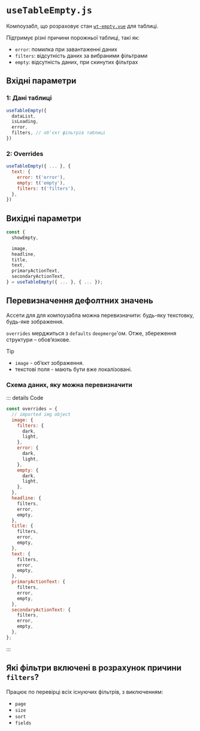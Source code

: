 # `useTableEmpty.js`

Компоузабл, що розраховує стан [`wt-empty.vue`](../../../components/wt-empty/Readme.md) для таблиці.

Підтримує різні причини порожньої таблиці, такі як:
* `error`: помилка при завантаженні даних
* `filters`: відсутність даних за вибраними фільтрами
* `empty`: відсутність даних, при скинутих фільтрах

## Вхідні параметри

### 1: Дані таблиці
```js
useTableEmpty({
  dataList,
  isLoading,
  error,
  filters, // обʼєкт фільтрів таблиці
})
```

### 2: Overrides

```js
useTableEmpty({ ... }, {
  text: {
    error: t('error'),
    empty: t('empty'),
    filters: t('filters'),
  },
})
```

## Вихідні параметри

```js
const {
  showEmpty,

  image,
  headline,
  title,
  text,
  primaryActionText,
  secondaryActionText,
} = useTableEmpty({ ... }, { ... });
```

## Перевизначення дефолтних значень

Ассети для для компоузабла можна перевизначити: будь-яку текстовку, будь-яке зображення.

`overrides` мерджиться з `defaults` `deepmerge`'ом. Отже, збереження структури – обовʼязкове.

> [!TIP]
> * `image` - обʼєкт зображення.
> * текстові поля - мають бути вже локалізовані.

### Схема даних, яку можна перевизначити

::: details Code
```js
const overrides = {
  // imported img object
  image: {
    filters: {
      dark,
      light,
    },
    error: {
      dark,
      light,
    },
    empty: {
      dark,
      light,
    },
  },
  headline: {
    filters,
    error,
    empty,
  },
  title: {
    filters,
    error,
    empty,
  },
  text: {
    filters,
    error,
    empty,
  },
  primaryActionText: {
    filters,
    error,
    empty,
  },
  secondaryActionText: {
    filters,
    error,
    empty,
  },
};
```
:::

## Які фільтри включені в розрахунок причини `filters`?

Працює по перевірці всіх існуючих фільтрів, з виключенням:

* `page`
* `size`
* `sort`
* `fields`

